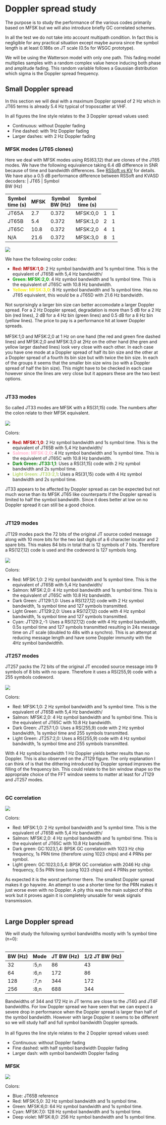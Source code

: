 # Doppler spread study #



The purpose is to study the performance of the various codes primarily based on MFSK but we will also introduce briefly GC correlated schemes.

In all the test we do not take into account multipath condition. In fact this is negligible for any practical situation except maybe aurora since the symbol length is at least 0.186s on JT scale (0.5s for WSGC prototype).

We will be using the Watterson model with only one path. This fading model multiplies samples with a random complex value hence inducing both phase and amplitude fading. This random variable follows a Gaussian distribution which sigma is the Doppler spread frequency.

## Small Doppler spread ##

In this section we will deal with a maximum Doppler spread of 2 Hz which in JT65 terms is already 5.4 Hz typical of troposcatter at VHF.

In all figures the line style relates to the 3 Doppler spread values used:
  * Continuous: without Doppler fading
  * Fine dashed: with 1Hz Doppler fading
  * Larger dashes: with 2 Hz Doppler fading

### MFSK modes (JT65 clones) ###

Here we deal with MFSK modes using RS(63,12) that are clones of the JT65 modes. We have the following equivalence taking 6.4 dB difference in SNR because of time and bandwidth differences. See [RSSoft vs KV](https://code.google.com/p/wsgc/wiki/RSSoft_vs_KV) for details. We have also a 0.5 dB performance difference between RSSoft and KVASD decoders:
| JT65 | Symbol<br>BW (Hz) <table><thead><th> Symbol<br> time (s) </th><th> MFSK </th><th> Symbol<br>BW (Hz) </th><th> Symbol<br> time (s) </th></thead><tbody>
<tr><td> JT65A </td><td> 2.7 </td><td> 0.372 </td><td> MFSK:0,0 </td><td> 1 </td><td> 1 </td></tr>
<tr><td> JT65B </td><td> 5.4 </td><td> 0.372 </td><td> MFSK:1,0 </td><td> 2 </td><td> 1 </td></tr>
<tr><td> JT65C </td><td> 10.8 </td><td> 0.372 </td><td> MFSK:2,0 </td><td> 4 </td><td> 1 </td></tr>
<tr><td> N/A </td><td> 21.6 </td><td> 0.372 </td><td> MFSK:3,0 </td><td> 8 </td><td> 1 </td></tr></tbody></table>

<img src='https://wsgc.googlecode.com/git/img/MFSK_DopplerSpread_0-2_MFSK.png' />

We have the following color codes:<br>
<ul><li><font color='#B00000'><b>Red: MFSK:1,0</b></font>: 2 Hz symbol bandwidth and 1s symbol time. This is the equivalent of JT65B with 5,4 Hz bandwidth/<br>
</li><li><font color='#00A000'><b>Green: MFSK:2,0</b></font>: 4 Hz symbol bandwidth and 1s symbol time. This is the equivalent of JT65C with 10.8 Hz bandwidth.<br>
</li><li><font color='#F7ED01'><b>Yellow: MFSK:3,0</b></font>: 8 Hz symbol bandwidth and 1s symbol time. Has no JT65 equivalent, this would be a JT65D with 21.6 Hz bandwidth.</li></ul>

Not surprisingly a larger bin size can better accomodate a larger Doppler spread. For a 2 Hz Doppler spread, degradation is more than 5 dB for a 2 Hz bin (red lines), 2 dB for a 4 Hz bin (green lines) and 0.5 dB for a 8 Hz bin (yellow lines). The price to pay is a performance hit at lower Doppler spreads.<br>
<br>
MFSK:1,0 and MFSK:2,0 at 1 Hz on one hand (the red and green fine dashed lines) and MFSK:2,0 and MFSK:3,0 at 2Hz on the other hand (the gren and yellow larger dashed lines) look very close with each other. In each case you have one mode at a Doppler spread of half its bin size and the other at a Doppler spread of a fourth its bin size but with twice the bin size. In each of the groups it seems that the smaller bin size wins (so with a Doppler spread of half the bin size). This might have to be checked in each case however since the lines are very close but it appears these are the two best options.<br>
<br>
<h3>JT33 modes</h3>

So called JT33 modes are MFSK with a RS(31,15) code. The numbers after the colon relate to their MFSK equivalent.<br>
<br>
<img src='https://wsgc.googlecode.com/git/img/MFSK_DopplerSpread_0-2_JT33.png' />

Colors:<br>
<ul><li><font color='#B00000'><b>Red: MFSK:1,0</b></font>: 2 Hz symbol bandwidth and 1s symbol time. This is the equivalent of JT65B with 5,4 Hz bandwidth/<br>
</li><li><font color='#FFB1C9'><b>Salmon: MFSK:2,0</b></font>: 4 Hz symbol bandwidth and 1s symbol time. This is the equivalent of JT65C with 10.8 Hz bandwidth.<br>
</li><li><font color='#008000'><b>Dark Green: JT33:1,1</b></font>: Uses a RS(31,15) code with 2 Hz symbol bandwidth and 2s symbol time.<br>
</li><li><font color='#B5D46E'><b>Light Green: JT33:2,1</b></font>: Uses a RS(31,15) code with 4 Hz symbol bandwidth and 2s symbol time.</li></ul>

JT33 appears to be affected by Doppler spread as can be expected but not much worse than its MFSK JT65 like counterparts if the Doppler spread is limited to half the symbol bandwidth. Since it does better at low on no Doppler spread it can still be a good choice.<br>
<br>
<h3>JT129 modes</h3>

JT129 modes pack the 72 bits of the original JT source coded message along with 10 more bits for the two last digits of a 6 character locator and 2 spare bits. This makes 84 bits in total that is 12 symbols of 7 bits. Therefore a RS(127,12) code is used and the codeword is 127 symbols long.<br>
<br>
<img src='https://wsgc.googlecode.com/git/img/MFSK_DopplerSpread_0-2_JT129.png' />

Colors:<br>
<ul><li>Red: MFSK:1,0: 2 Hz symbol bandwidth and 1s symbol time. This is the equivalent of JT65B with 5,4 Hz bandwidth/<br>
</li><li>Salmon: MFSK:2,0: 4 Hz symbol bandwidth and 1s symbol time. This is the equivalent of JT65C with 10.8 Hz bandwidth.<br>
</li><li>Dark Green: JT129:1,0: Uses a RS(127,12) code with 2 Hz symbol bandwidth, 1s symbol time and 127 symbols transmitted.<br>
</li><li>Light Green: JT129:2,0: Uses a RS(127,12) code with 4 Hz symbol bandwidth, 1s symbol time and 127 symbols transmitted.<br>
</li><li>Cyan: JT129:2,-1: Uses a RS(127,12) code with 4 Hz symbol bandwidth, 0.5s symbol time and 127 symbols transmitted resulting in 24s message time on JT scale (doubled to 48s with a synchro). This is an attempt at reducing message length and have some Doppler immunity with the 4Hz symbol bandwidthh.</li></ul>

<h3>JT257 modes</h3>

JT257 packs the 72 bits of the original JT encoded source message into 9 symbols of 8 bits with no spare. Therefore it uses a RS(255,9) code with a 255 symbols codeword.<br>
<br>
<img src='https://wsgc.googlecode.com/git/img/MFSK_DopplerSpread_0-2_JT257.png' />

Colors:<br>
<ul><li>Red: MFSK:1,0: 2 Hz symbol bandwidth and 1s symbol time. This is the equivalent of JT65B with 5,4 Hz bandwidth/<br>
</li><li>Salmon: MFSK:2,0: 4 Hz symbol bandwidth and 1s symbol time. This is the equivalent of JT65C with 10.8 Hz bandwidth.<br>
</li><li>Dark Green: JT257:1,0: Uses a RS(255,9) code with 2 Hz symbol bandwidth, 1s symbol time and 255 symbols transmitted.<br>
</li><li>Light Green: JT257:2,0: Uses a RS(255,9) code with 4 Hz symbol bandwidth, 1s symbol time and 255 symbols transmitted.</li></ul>

With 4 Hz symbol bandwidth 1 Hz Doppler yields better results than no Doppler. This is also observed on the JT129 figure. The only explanation I can think of is that the dithering introduced by Doppler spread improves the filling of the frequency bin. This could relate to the bin window shape so the appropriate choice of the FFT window seems to matter at least for JT129 and JT257 modes.<br>
<br>
<h3>GC correlation</h3>

<img src='https://wsgc.googlecode.com/git/img/MFSK_DopplerSpread_0-2_GC.png' />

Colors:<br>
<ul><li>Red: MFSK:1,0: 2 Hz symbol bandwidth and 1s symbol time. This is the equivalent of JT65B with 5,4 Hz bandwidth/<br>
</li><li>Salmon: MFSK:2,0: 4 Hz symbol bandwidth and 1s symbol time. This is the equivalent of JT65C with 10.8 Hz bandwidth.<br>
</li><li>Dark green: GC:1023,1,4: BPSK GC correlation with 1023 Hz chip frequency, 1s PRN time (therefore using 1023 chips) and 4 PRNs per symbol.<br>
</li><li>Light green: GC:1023,0.5,4: BPSK GC correlation with 2046 Hz chip frequency, 0.5s PRN time (using 1023 chips) and 4 PRNs per symbol.</li></ul>

As expected it is the worst performer there. The smallest Doppler spread makes it go haywire. An attempt to use a shorter time for the PRN makes it just worse even with no Doppler. A pity this was the main subject of this work but it proves again it is completely unusable for weak signals transmission.<br>
<br>
<h2>Large Doppler spread</h2>

We will study the following symbol bandwidths mostly with 1s symbol time (n=0):<br>
<br>
<table><thead><th> BW (Hz) </th><th> Mode </th><th> JT BW (Hz) </th><th> 1/2 JT BW (Hz) </th></thead><tbody>
<tr><td> 32 </td><td> :5,n </td><td> 86 </td><td> 43 </td></tr>
<tr><td> 64 </td><td> :6,n </td><td> 172 </td><td> 86 </td></tr>
<tr><td> 128 </td><td> :7,n </td><td> 344 </td><td> 172 </td></tr>
<tr><td> 256 </td><td> :8,n </td><td> 688 </td><td> 344 </td></tr></tbody></table>

Bandwidths of 344 and 172 Hz in JT terms are close to the JT4G and JT4F bandwidths. For low Doppler spread we have seen that we can expect a  severe drop in performance when the Doppler spread is larger than half of the symbol bandwidth. However with large Doppler it seems to be different so we will study half and full symbol bandwidth Doppler spreads.<br>
<br>
In all figures the line style relates to the 2 Doppler spread values used:<br>
<ul><li>Continuous: without Doppler fading<br>
</li><li>Fine dashed: with half symbol bandwidth Doppler fading<br>
</li><li>Larger dash: with symbol bandwidth Doppler fading</li></ul>

<h3>MFSK</h3>

<img src='https://wsgc.googlecode.com/git/img/MFSK_DopplerSpread_large_MFSK.png' />

Colors:<br>
<ul><li>Blue: JT65B reference<br>
</li><li>Red: MFSK:5,0: 32 Hz symbol bandwidth and 1s symbol time.<br>
</li><li>Green: MFSK:6,0: 64 Hz symbol bandwidth and 1s symbol time.<br>
</li><li>Cyan: MFSK:7,0: 128 Hz symbol bandwidth and 1s symbol time.<br>
</li><li>Deep violet: MFSK:8,0: 256 Hz symbol bandwidth and 1s symbol time.
